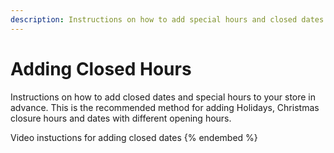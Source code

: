 ```yaml
---
description: Instructions on how to add special hours and closed dates in advance.
---
```


# Adding Closed Hours

Instructions on how to add closed dates and special hours to your store in advance. This is the recommended method for adding Holidays, Christmas closure hours and dates with different opening hours.


Video instuctions for adding closed dates
{% endembed %}
